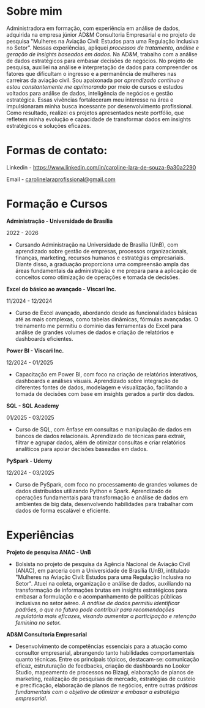 # Sobre mim 

Administradora em formação, com experiência em análise de dados, adquirida na empresa júnior AD&M Consultoria Empresarial e no projeto de pesquisa "Mulheres na Aviação Civil: Estudos para
uma Regulação Inclusiva no Setor". Nessas experiências, apliquei *processos de tratamento, análise e geração de insights baseados em dados*. Na AD&M, trabalho com a análise de dados 
estratégicos para embasar decisões de negócios. No projeto de pesquisa, auxiliei na análise e interpretação de dados para compreender os fatores que dificultam o ingresso e a permanência de
mulheres nas carreiras da aviação civil. Sou apaixonada por *aprendizado contínuo e estou constantemente me aprimorando* por meio de cursos e estudos voltados para análise de dados, 
inteligência de negócios e gestão estratégica. Essas vivências fortaleceram meu interesse na área e impulsionaram minha busca incessante por desenvolvimento profissional. Como resultado,
realizei os projetos apresentados neste portfólio, que refletem minha evolução e capacidade de transformar dados em insights estratégicos e soluções eficazes. 

# Formas de contato:

Linkedin - https://www.linkedin.com/in/caroline-lara-de-souza-9a30a2290


Email - carolinelaraprofissional@gmail.com

# Formação e Cursos

**Administração - Universidade de Brasília**

2022 - 2026
- Cursando Administração na Universidade de Brasília (UnB), com aprendizado sobre gestão de empresas, processos organizacionais, finanças, marketing, recursos humanos e estratégias
 empresariais. Diante disso, a graduação proporciona uma compreensão ampla das áreas fundamentais da administração e me prepara para a aplicação de conceitos como otimização de
  operações e tomada de decisões.
  
**Excel do básico ao avançado - Viscari Inc.**

11/2024 - 12/2024
- Curso de Excel avançado, abordando desde as funcionalidades básicas até as mais complexas, como tabelas dinâmicas, fórmulas avançadas. O treinamento me permitiu o domínio das ferramentas
   do Excel para análise de grandes volumes de dados e criação de relatórios e dashboards eficientes.

**Power BI - Viscari Inc.**

12/2024 - 01/2025
- Capacitação em Power BI, com foco na criação de relatórios interativos, dashboards e análises visuais. Aprendizado sobre integração de diferentes fontes de dados, modelagem e
  visualização, facilitando a tomada de decisões com base em insights gerados a partir dos dados.

**SQL - SQL Academy**

01/2025 - 03/2025
- Curso de SQL, com ênfase em consultas e manipulação de dados em bancos de dados relacionais. Aprendizado de técnicas para extrair, filtrar e agrupar dados, além de otimizar consultas
  e criar relatórios analíticos para apoiar decisões baseadas em dados.

**PySpark - Udemy**

12/2024 - 03/2025
- Curso de PySpark, com foco no processamento de grandes volumes de dados distribuídos utilizando Python e Spark. Aprendizado de operações fundamentais para transformação e análise de
  dados em ambientes de big data, desenvolvendo habilidades para trabalhar com dados de forma escalável e eficiente.

# Experiências

**Projeto de pesquisa ANAC - UnB**
- Bolsista no projeto de pesquisa da Agência Nacional de Aviação Civil (ANAC), em parceria com a Universidade de Brasília (UnB), intitulado "Mulheres na Aviação Civil: Estudos para uma
   Regulação Inclusiva no Setor". Atuei na coleta, organização e análise de dados, auxiliando na transformação de informações brutas em insights estratégicos para embasar a formulação e
   o acompanhamento de políticas públicas inclusivas no setor aéreo. *A análise de dados permitiu identificar padrões, o que no futuro pode contribuir para recomendações regulatória mais 
   eficazes, visando aumentar a participação e retenção feminina no setor.*


**AD&M Consultoria Empresarial**
- Desenvolvimento de competências essenciais para a atuação como consultor empresarial, abrangendo tanto habilidades comportamentais quanto técnicas. Entre os principais tópicos, destacam-se: comunicação eficaz, estruturação de feedbacks, criação de dashboards no Looker Studio, mapeamento de processos no Bizagi, elaboração de planos de marketing, realização de pesquisas de mercado, estratégias de custeio e precificação, elaboração de planos de negócios, entre outras *práticas fundamentais com o objetivo de otimizar e embasar a estratégia empresarial*.
